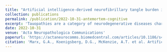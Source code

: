 ```yaml
---
title: "Artificial intelligence-derived neurofibrillary tangle burden is associated with antemortem cognitive impairment"
collection: publications
permalink: /publication/2022-10-31-antemortem-cognitive
excerpt: 'Tauopathies are a category of neurodegenerative diseases characterized by the presence of abnormal tau protein-containing neurofibrillary tangles (NFTs). NFTs are universally observed in aging, occurring with or without the concomitant accumulation of amyloid-beta peptide (Aβ) in plaques that typifies Alzheimer disease (AD), the most common tauopathy. Primary age-related tauopathy (PART) is an Aβ-independent process that affects the medial temporal lobe in both cognitively normal and impaired subjects. Determinants of symptomology in subjects with PART are poorly understood and require clinicopathologic correlation; however, classical approaches to staging tau pathology have limited quantitative reproducibility. As such, there is a critical need for unbiased methods to quantitatively analyze tau pathology on the histological level. Artificial intelligence (AI)-based convolutional neural networks (CNNs) generate highly accurate and precise computer vision assessments of digitized pathology slides, yielding novel histology metrics at scale. Here, we performed a retrospective autopsy study of a large cohort (n = 706) of human post-mortem brain tissues from normal and cognitively impaired elderly individuals with mild or no Aβ plaques (average age of death of 83.1 yr, range 55–110). We utilized a CNN trained to segment NFTs on hippocampus sections immunohistochemically stained with antisera recognizing abnormal hyperphosphorylated tau (p-tau), which yielded metrics of regional NFT counts, NFT positive pixel density, as well as a novel graph-theory based metric measuring the spatial distribution of NFTs. We found that several AI-derived NFT metrics significantly predicted the presence of cognitive impairment in both the hippocampus proper and entorhinal cortex (p < 0.0001). When controlling for age, AI-derived NFT counts still significantly predicted the presence of cognitive impairment (p = 0.04 in the entorhinal cortex; p = 0.04 overall). In contrast, Braak stage did not predict cognitive impairment in either age-adjusted or unadjusted models. These findings support the hypothesis that NFT burden correlates with cognitive impairment in PART. Furthermore, our analysis strongly suggests that AI-derived metrics of tau pathology provide a powerful tool that can deepen our understanding of the role of neurofibrillary degeneration in cognitive impairment.'
date: 2022-10-31
venue: 'Acta Neuropathologica Communications'
paperurl: 'https://actaneurocomms.biomedcentral.com/articles/10.1186/s40478-022-01457-x'
citation: 'Marx, G.A., Koenigsberg, D.G., McKenzie, A.T. et al. Artificial intelligence-derived neurofibrillary tangle burden is associated with antemortem cognitive impairment. acta neuropathol commun 10, 157 (2022). https://doi.org/10.1186/s40478-022-01457-x'
---
```


